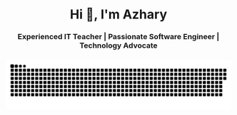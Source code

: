 <h1 align="center">Hi 👋, I'm Azhary</h1>
<h3 align="center">Experienced IT Teacher | Passionate Software Engineer | Technology Advocate</h3>




###
<img src="https://raw.githubusercontent.com/MuhammadFirmanAzhary/MuhammadFirmanAzhary/output/snake.svg" alt="Snake animation" />


